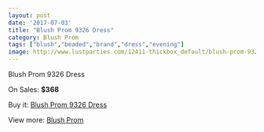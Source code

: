 ```yaml
---
layout: post
date: '2017-07-03'
title: "Blush Prom 9326 Dress"
category: Blush Prom
tags: ["blush","beaded","brand","dress","evening"]
image: http://www.lustparties.com/12411-thickbox_default/blush-prom-9326-dress.jpg
---
```

Blush Prom 9326 Dress

On Sales: **$368**
<a href="https://www.lustparties.com/en/blush-prom/4579-blush-prom-9326-dress.html"><amp-img layout="responsive" width="600" height="600" src="//www.lustparties.com/12411-thickbox_default/blush-prom-9326-dress.jpg" alt="Blush Prom 9326 Dress 0" /></a>

Buy it: [Blush Prom 9326 Dress](https://www.lustparties.com/en/blush-prom/4579-blush-prom-9326-dress.html "Blush Prom 9326 Dress")

View more: [Blush Prom](https://www.lustparties.com/en/25-blush-prom "Blush Prom")